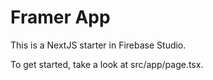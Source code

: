 # Framer App

This is a NextJS starter in Firebase Studio.

To get started, take a look at src/app/page.tsx.
